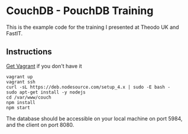 # CouchDB - PouchDB Training

This is the example code for the training I presented at Theodo UK and FastIT.

## Instructions

[Get Vagrant](https://www.vagrantup.com/downloads.html) if you don't have it

```
vagrant up
vagrant ssh
curl -sL https://deb.nodesource.com/setup_4.x | sudo -E bash -
sudo apt-get install -y nodejs
cd /var/www/couch
npm install
npm start
```

The database should be accessible on your local machine on port 5984, and the client on port 8080.
